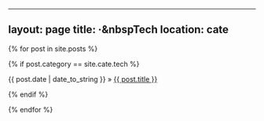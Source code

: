 
---
layout: page
title: ·&nbspTech
location: cate
---

<div class="posts">
  {% for post in site.posts %}
  
  {% if post.category == site.cate.tech %}
  <div class="post" style="margin: 0 0 1em 0;">
    <span class="post-date" style="display: initial;">{{ post.date | date_to_string }}</span>
	   »   
    <a class="post-title" href="{{ post.url }}">
        {{ post.title }}
    </a>
<!--
    {{ post.content }}
	{{ post.abstract }}
	 <hr>
-->
	

  </div>
  {% endif %}
  
  {% endfor %}
</div>
